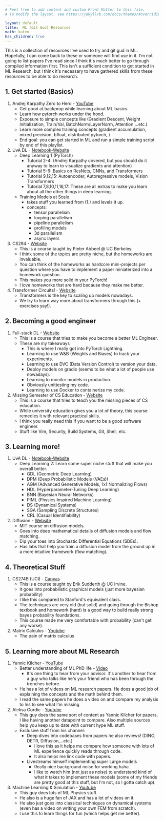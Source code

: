 ```yaml
---
# Feel free to add content and custom Front Matter to this file.
# To modify the layout, see https://jekyllrb.com/docs/themes/#overriding-theme-defaults

layout: default
title:  ML (Git Gud) Resources
math: katex
has_children: true
---
```


This is a collection of resources I've used to try and git gud in ML. Hopefully, I can come back to these or someone will find use in it. I'm not going to list papers I've read since I think it's much better to go through compiled information first. This isn't a sufficient condition to get started in ML Research, but I think it's necessary to have gathered skills from these resources to be able to do research. 


<!-- # Display a link -->
## 1. Get started (Basics)
1. Andrej Karpathy Zero to Hero - [YouTube](https://www.youtube.com/playlist?list=PLoROMvodv4rO2c7g2i0a3d8b6e1a5c3d4)
    - Get good at backprop while learning about ML basics.
    - Learn how pytorch works under the hood.
    - Exposure to simple concepts like (Gradient Descent, Weight Initialization, Train/Val, BatchNorm/LayerNorm, Attention ...etc.)
    - Learn more complex training concepts (gradient accumulation, mixed precision, bfloat, distributed pytorch, )
    - End goal: you can get started in ML and run a simple training script by end of this playlist.
2. UvA DL - [Notebook-Website](https://uvadlc-notebooks.readthedocs.io/en/latest/)
    - Deep Learning 1 (PyTorch)
        - Tutorial 2-4: (Andrej Karpathy covered, but you should do it anyway to learn to visualize gradients and attention)
        - Tutorial 5-6: Basics on ResNets, CNNs, and Transformers
        - Tutorial 9,12,15: Autoencoder, Autoregressive models, Vision Transformers
        - Tutorial 7,8,10,11,16,17: These are all extras to make you learn about all the other things in deep learning.
    - Training Models at Scale
        - takes stuff you learned from (1.) and levels it up.
        - concepts:
            - tensor parallelism
            - looping parallelism
            - pipeline parallelism
            - profiling models
            - 3d parallelism
            - async layers
3. CS294 - [Website](https://sites.google.com/view/berkeley-cs294-158-sp24/home)
    - This is a course taught by Pieter Abbeel @ UC Berkeley. 
    - I think some of the topics are pretty niche, but the homeworks are invaluable.
    - You can think of the homeworks as hardcore mini-projects per question where you have to implement a paper miniaterized into a homework question.
    - This makes you more solid in your PyTorch!
    - I love homeworks that are hard because they make me better.
4. Transformer Circuits! - [Website](https://transformer-circuits.pub/2021/framework/index.html)
    - Transformers is the key to scaling up models nowadays.
    - We try to learn way more about transformers through this (+ exercises yay!).

## 2. Becoming a good engineer
1. Full-stack DL - [Website](https://fullstackdeeplearning.com/)
    - This is a course that tries to make you become a better ML Engineer.
    - These are my takeaways
        - This is where I really got into PyTorch Lightning.
        - Learning to use W&B (Weights and Biases) to track your experiments.
        - Learning to use DVC (Data Version Control) to version your data.
        - Deploy models on gradio (seems to be what a lot of people use nowadays).
        - Learning to monitor models in production.
        - Obviously unittesting my code.
        - Learning to use Docker to containerize my code.
2. Missing Semester of CS Education - [Website](https://missing.csail.mit.edu/)
    - This is a course that tries to teach you the missing pieces of CS education.
    - While university education gives you a lot of theory, this course remedies it with relevant practical skills.
    - I think you really need this if you want to be a good software engineer. 
    - Stuff like Vim, Security, Build Systems, Git, Shell, etc.

## 3. Learning more!
1. UvA DL - [Notebook-Website](https://uvadlc-notebooks.readthedocs.io/en/latest/)
    - Deep Learning 2: Learn some super niche stuff that will make you overall better.
        - GDL  (Geometric Deep Learning)
        - DPM  (Deep Probabilistic Models (VAEs))
        - AGM  (Advanced Generative Models, 1x1 Normalizing Flows)
        - HDL  (Hyperparameter-Tuning Deep Learning)
        - BNN  (Bayesian Neural Networks)
        - PIML (Physics Inspired Machine Learning)
        - DS   (Dynamical Systems)
        - SGA  (Sampling Discrete Structures)
        - CRL  (Casual Identifiability)
2. Diffusion - [Website](https://diffusion.csail.mit.edu/)
    - MIT course on diffusion models.
    - Goes into deep mathematical details of diffusion models and flow matching.
    - Dip your toes into Stochastic Differential Equations (SDEs).
    - Has labs that help you train a diffusion model from the ground up in a more intuitive framework (flow matching).

## 4. Theoretical Stuff
1. CS274B (UCI) - [Canvas](https://canvas.eee.uci.edu/courses/64508/assignments/syllabus)
    - This is a course taught by Erik Sudderth @ UC Irvine.
    - It goes into probabilistic graphical models (just more bayesian probability)
    - I like this compared to Stanford's equivalent class.
    - The techniques are very old (but solid) and going through the Bishop textbook and homework (hard) is a good way to build really strong bayes probability foundations.
    - This course made me very comfortable with probability (can't get any worse).
2. Matrix Calculus - [Youtube](https://www.youtube.com/playlist?list=PLUl4u3cNGP62EaLLH92E_VCN4izBKK6OE)
    - The pain of matrix calculus

## 5. Learning more about ML Research
1. Yannic Kilcher - [YouTube](https://www.youtube.com/@YannicKilcher)
    - Better understanding of ML PhD life - [Video](https://www.youtube.com/watch?v=rHQPBqMULXo)
        - It's one thing to hear from your advisor. It's another to hear from a guy who talks like he's your friend who has been through the trenches before.
    - He has a lot of videos on ML research papers. He does a good job of explaining the concepts and the math behind them.
    - I read the same papers he does a video on and compare my analysis to his to see what I'm missing.
2. Aleksa Gordic - [Youtube](https://www.youtube.com/c/TheAIEpiphany)
    - This guy does the same sort of content as Yannic Kilcher for papers. I like having another datapoint to compare. Also multiple sources help you keep up to date with current hype ML stuff.
    - Exclusive stuff from his channel:
        - Deep dives into codebases from papers he also reviews! (DINO, DETR, Diffusion,...etc.)
            - I love this as it helps me compare how someone with lots of ML experience quickly reads through code.
            - It also helps me link code with papers.
        - Livestreams himself implementing super Large models
            - Really nice background noise for working haha.
            - I like to watch him (not just as noise) to understand kind of what it takes to implement these models (some of my friends are pretty good at this stuff, but I'm not, so I gotta catch up). 
3. Machine Learning & Simulation - [Youtube](https://www.youtube.com/@MachineLearningSimulation)
    - This guy does lots of ML Physics stuff.
    - He also is a huge fan of JAX and has a lot of videos on it.
    - He also just goes into classical techniques on dynamical systems (even has a video on writing your own FEM from scratch).
    - I use this to learn things for fun (which helps get me better).